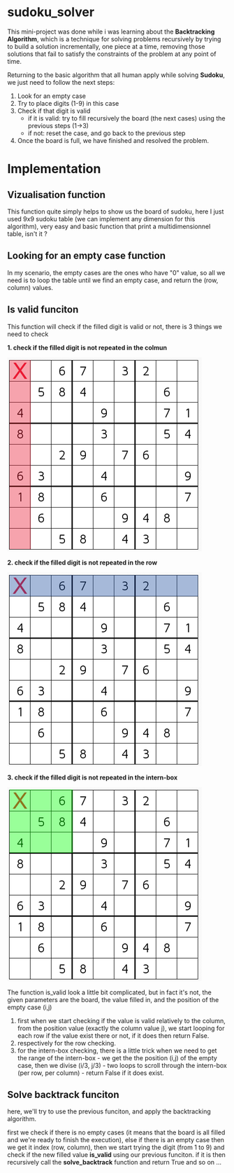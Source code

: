 # sudoku_solver

This mini-project was done while i was learning about the **Backtracking Algorithm**, which is a technique for solving problems recursively by trying to build a solution incrementally, one piece at a time, removing those solutions that fail to satisfy the constraints of the problem at any point of time.

Returning to the basic algorithm that all human apply while solving **Sudoku**, we just need to follow the next steps:
  1. Look for an empty case
  2. Try to place digits (1-9) in this case
  3. Check if that digit is valid
      - if it is valid: try to fill recursively the board (the next cases) using the previous steps (1->3)
      - if not: reset the case, and go back to the previous step
  4. Once the board is full, we have finished and resolved the problem.
  

# Implementation

## Vizualisation function
This function quite simply helps to show us the board of sudoku, here I just used 9x9 sudoku table (we can implement any dimension for this algorithm), very easy and basic function that print a multidimensionnel table, isn't it ?

## Looking for an empty case function
In my scenario, the empty cases are the ones who have "0" value, so all we need is to loop the table until we find an empty case, and return the (row, column) values.

## Is valid funciton
This function will check if the filled digit is valid or not, there is 3 things we need to check

 **1. check if the filled digit is not repeated in the colmun**
 
  ![GitHub Logo](https://github.com/z0loy/sudoku_solver/blob/master/Images/2.jpg)
  
 **2. check if the filled digit is not repeated in the row**
 
 ![GitHub Logo](https://github.com/z0loy/sudoku_solver/blob/master/Images/1.jpg)
 
 **3. check if the filled digit is not repeated in the intern-box**
 
  ![GitHub Logo](https://github.com/z0loy/sudoku_solver/blob/master/Images/3.jpg)

The function is_valid look a little bit complicated, but in fact it's not, the given parameters are the board, the value filled in, and the position of the empty case (i,j)
  1. first when we start checking if the value is valid relatively to the column, from the position value (exactly the column value j), we start looping for each row if the value exist there or not, if it does then return False.
  2. respectively for the row checking.
  3. for the intern-box checking, there is a little trick when we need to get the range of the intern-box
    - we get the the position (i,j) of the empty case, then we divise (i/3, j/3)
    - two loops to scroll through the intern-box (per row, per column) 
    - return False if it does exist.
 
## Solve backtrack funciton

here, we'll try to use the previous funciton, and apply the backtracking algorithm.

first we check if there is no empty cases (it means that the board is all filled and we're ready to finish the execution), else if there is an empty case then we get it index (row, column), then we start trying the digit (from 1 to 9) and check if the new filled value **is_valid** using our previous funciton. if it is then recursively call the **solve_backtrack** function and return True and so on ...
